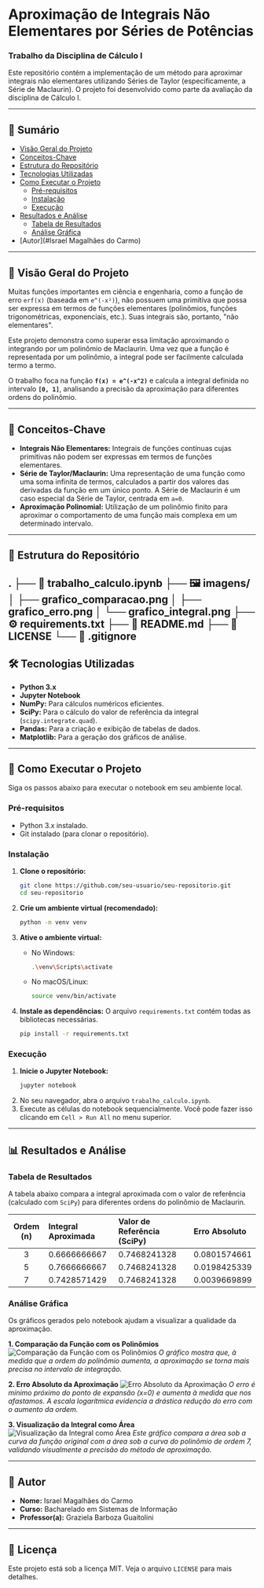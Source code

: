 # Aproximação de Integrais Não Elementares por Séries de Potências

### Trabalho da Disciplina de Cálculo I

Este repositório contém a implementação de um método para aproximar integrais não elementares utilizando Séries de Taylor (especificamente, a Série de Maclaurin). O projeto foi desenvolvido como parte da avaliação da disciplina de Cálculo I.

---

## 📜 Sumário

- [Visão Geral do Projeto](#-visão-geral-do-projeto)
- [Conceitos-Chave](#-conceitos-chave)
- [Estrutura do Repositório](#-estrutura-do-repositório)
- [Tecnologias Utilizadas](#-tecnologias-utilizadas)
- [Como Executar o Projeto](#-como-executar-o-projeto)
  - [Pré-requisitos](#pré-requisitos)
  - [Instalação](#instalação)
  - [Execução](#execução)
- [Resultados e Análise](#-resultados-e-análise)
  - [Tabela de Resultados](#tabela-de-resultados)
  - [Análise Gráfica](#análise-gráfica)
- [Autor](#Israel Magalhães do Carmo)

---

## 🔭 Visão Geral do Projeto

Muitas funções importantes em ciência e engenharia, como a função de erro `erf(x)` (baseada em `e^(-x²)`), não possuem uma primitiva que possa ser expressa em termos de funções elementares (polinômios, funções trigonométricas, exponenciais, etc.). Suas integrais são, portanto, "não elementares".

Este projeto demonstra como superar essa limitação aproximando o integrando por um polinômio de Maclaurin. Uma vez que a função é representada por um polinômio, a integral pode ser facilmente calculada termo a termo.

O trabalho foca na função **`f(x) = e^(-x^2)`** e calcula a integral definida no intervalo **`[0, 1]`**, analisando a precisão da aproximação para diferentes ordens do polinômio.

---

## 🔑 Conceitos-Chave

- **Integrais Não Elementares:** Integrais de funções contínuas cujas primitivas não podem ser expressas em termos de funções elementares.
- **Série de Taylor/Maclaurin:** Uma representação de uma função como uma soma infinita de termos, calculados a partir dos valores das derivadas da função em um único ponto. A Série de Maclaurin é um caso especial da Série de Taylor, centrada em `a=0`.
- **Aproximação Polinomial:** Utilização de um polinômio finito para aproximar o comportamento de uma função mais complexa em um determinado intervalo.

---

## 📁 Estrutura do Repositório
.
├── 📓 trabalho_calculo.ipynb
├── 🖼️ imagens/
│   ├── grafico_comparacao.png
│   ├── grafico_erro.png
│   └── grafico_integral.png
├── ⚙️ requirements.txt
├── 📄 README.md
├── 📜 LICENSE
└── 📄 .gitignore
---

## 🛠️ Tecnologias Utilizadas

- **Python 3.x**
- **Jupyter Notebook**
- **NumPy:** Para cálculos numéricos eficientes.
- **SciPy:** Para o cálculo do valor de referência da integral (`scipy.integrate.quad`).
- **Pandas:** Para a criação e exibição de tabelas de dados.
- **Matplotlib:** Para a geração dos gráficos de análise.

---

## 🚀 Como Executar o Projeto

Siga os passos abaixo para executar o notebook em seu ambiente local.

### Pré-requisitos

- Python 3.x instalado.
- Git instalado (para clonar o repositório).

### Instalação

1.  **Clone o repositório:**
    ```bash
    git clone https://github.com/seu-usuario/seu-repositorio.git
    cd seu-repositorio
    ```

2.  **Crie um ambiente virtual (recomendado):**
    ```bash
    python -m venv venv
    ```

3.  **Ative o ambiente virtual:**
    - No Windows:
      ```bash
      .\venv\Scripts\activate
      ```
    - No macOS/Linux:
      ```bash
      source venv/bin/activate
      ```

4.  **Instale as dependências:**
    O arquivo `requirements.txt` contém todas as bibliotecas necessárias.
    ```bash
    pip install -r requirements.txt
    ```

### Execução

1.  **Inicie o Jupyter Notebook:**
    ```bash
    jupyter notebook
    ```
2.  No seu navegador, abra o arquivo `trabalho_calculo.ipynb`.
3.  Execute as células do notebook sequencialmente. Você pode fazer isso clicando em `Cell > Run All` no menu superior.

---

## 📊 Resultados e Análise

### Tabela de Resultados

A tabela abaixo compara a integral aproximada com o valor de referência (calculado com `SciPy`) para diferentes ordens do polinômio de Maclaurin.

| Ordem (n) | Integral Aproximada | Valor de Referência (SciPy) | Erro Absoluto |
| :-------: | :------------------ | :-------------------------- | :------------ |
|     3     |    0.6666666667     |        0.7468241328         |  0.0801574661 |
|     5     |    0.7666666667     |        0.7468241328         |  0.0198425339 |
|     7     |    0.7428571429     |        0.7468241328         |  0.0039669899 |

### Análise Gráfica

Os gráficos gerados pelo notebook ajudam a visualizar a qualidade da aproximação.

**1. Comparação da Função com os Polinômios**
![Comparação da Função com os Polinômios](imagens/grafico_comparacao.png)
*O gráfico mostra que, à medida que a ordem do polinômio aumenta, a aproximação se torna mais precisa no intervalo de integração.*

**2. Erro Absoluto da Aproximação**
![Erro Absoluto da Aproximação](imagens/grafico_erro.png)
*O erro é mínimo próximo do ponto de expansão (x=0) e aumenta à medida que nos afastamos. A escala logarítmica evidencia a drástica redução do erro com o aumento da ordem.*

**3. Visualização da Integral como Área**
![Visualização da Integral como Área](imagens/grafico_integral.png)
*Este gráfico compara a área sob a curva da função original com a área sob a curva do polinômio de ordem 7, validando visualmente a precisão do método de aproximação.*

---

## 👤 Autor

- **Nome:** Israel Magalhães do Carmo
- **Curso:** Bacharelado em Sistemas de Informação
- **Professor(a):** Graziela Barboza Guaitolini

---

## 📄 Licença

Este projeto está sob a licença MIT. Veja o arquivo `LICENSE` para mais detalhes.